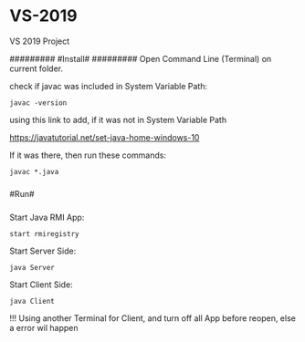 # VS-2019
VS 2019 Project

#########
#Install#
#########
Open Command Line (Terminal) on current folder.

check if javac was included in System Variable Path: 

	javac -version

using this link to add, if it was not in System Variable Path

https://javatutorial.net/set-java-home-windows-10

If it was there, then run these commands:

	javac *.java


#####
#Run#
#####
Start Java RMI App:

	start rmiregistry

Start Server Side:

	java Server

Start Client Side:

	java Client



!!! Using another Terminal for Client, and turn off all App before reopen, else a error wil happen